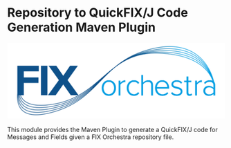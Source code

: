# Repository to QuickFIX/J Code Generation Maven Plugin

![](../FIXorchestraLogo.png)

This module provides the Maven Plugin to generate a QuickFIX/J code for Messages and Fields given a FIX Orchestra repository file.
